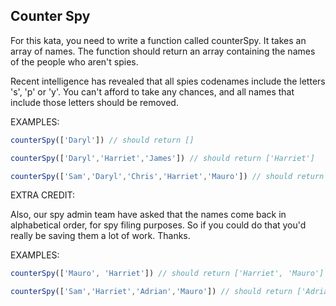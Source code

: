 ## Counter Spy

For this kata, you need to write a function called counterSpy. It takes an array of names. The function should return an array containing the names of the people who aren't spies.

Recent intelligence has revealed that all spies codenames include the letters 's', 'p' or 'y'. You can't afford to take any chances, and all names that include those letters should be removed. 



EXAMPLES: 

```javascript
counterSpy(['Daryl']) // should return []
```

```javascript
counterSpy(['Daryl','Harriet','James']) // should return ['Harriet']
```


```javascript
counterSpy(['Sam','Daryl','Chris','Harriet','Mauro']) // should return ['Harriet','Mauro']
```

EXTRA CREDIT: 

Also, our spy admin team have asked that the names come back in alphabetical order, for spy filing purposes. So if you could do that you'd really be saving them a lot of work. Thanks.

EXAMPLES: 

```javascript
counterSpy(['Mauro', 'Harriet']) // should return ['Harriet', 'Mauro']
```

```javascript
counterSpy(['Sam','Harriet','Adrian','Mauro']) // should return ['Adrian', 'Harriet', 'Mauro']
```